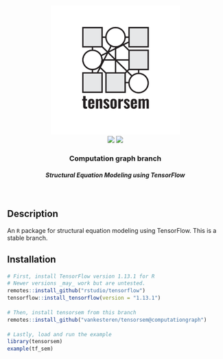 <p align="center">
  <img src="img/tensorsem.png" width="300px"></img>
  <br/>
  <span>
    <a href="https://CRAN.R-project.org/package=tensorsem"><img src="http://www.r-pkg.org/badges/version/tensorsem"></img></a>
    <a href="https://travis-ci.org/vankesteren/tensorsem"><img src="https://travis-ci.org/vankesteren/tensorsem.svg?branch=master"></img></a>
  </span>
  <h3 align="center">Computation graph branch</h3>
  <h5 align="center">Structural Equation Modeling using TensorFlow</h5>
</p>
<br/>

## Description
An `R` package for structural equation modeling using TensorFlow. This is a stable branch.

## Installation
```r
# First, install TensorFlow version 1.13.1 for R
# Newer versions _may_ work but are untested.
remotes::install_github("rstudio/tensorflow")
tensorflow::install_tensorflow(version = "1.13.1")

# Then, install tensorsem from this branch
remotes::install_github("vankesteren/tensorsem@computationgraph")

# Lastly, load and run the example
library(tensorsem)
example(tf_sem)
```
